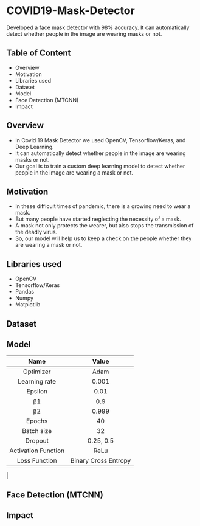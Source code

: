 # COVID19-Mask-Detector
Developed a face mask detector with 98% accuracy. It can automatically detect whether people in the image are wearing masks or not.

## Table of Content
* Overview
* Motivation
* Libraries used
* Dataset
* Model
* Face Detection (MTCNN)
* Impact

## Overview
* In Covid 19 Mask Detector we used OpenCV, Tensorflow/Keras, and Deep Learning.
* It can automatically detect whether people in the image are wearing masks or not.
* Our goal is to train a custom deep learning model to detect whether people in the image are wearing a mask or not.

## Motivation
* In these difficult times of pandemic, there is a growing need to wear a mask.
* But many people have started neglecting the necessity of a mask.
* A mask not only protects the wearer, but also stops the transmission of the deadly virus.
* So, our model will help us to keep a check on the people whether they are wearing a mask or not.

## Libraries used
* OpenCV
* Tensorflow/Keras
* Pandas
* Numpy
* Matplotlib

## Dataset


## Model
|        Name        |        Value        |
| :----------------: | :----------------:  |
| Optimizer          |        Adam         |
| Learning rate      |        0.001        |
| Epsilon            |        0.01         |
| β1                 |         0.9         |
| β2                 |        0.999        |
| Epochs             |         40          |
| Batch size         |         32          |
| Dropout            |     0.25, 0.5       |
| Activation Function|        ReLu         |
| Loss Function      | Binary Cross Entropy|
| 

## Face Detection (MTCNN)


## Impact
